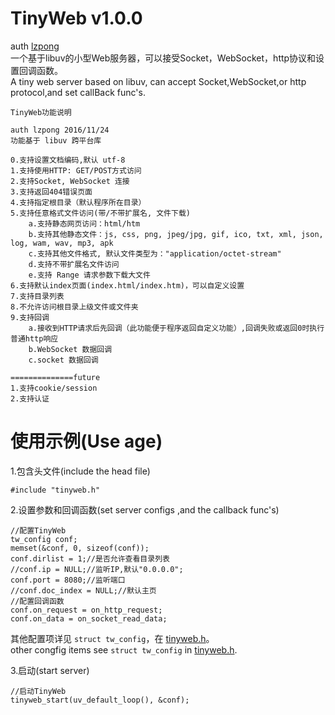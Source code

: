 # TinyWeb v1.0.0
auth [lzpong](https://github.com/lzpong)  
一个基于libuv的小型Web服务器，可以接受Socket，WebSocket，http协议和设置回调函数。  
A tiny web server based on libuv, can accept Socket,WebSocket,or http protocol,and set callBack func's.  
```
TinyWeb功能说明

auth lzpong 2016/11/24
功能基于 libuv 跨平台库

0.支持设置文档编码,默认 utf-8
1.支持使用HTTP: GET/POST方式访问
2.支持Socket, WebSocket 连接
3.支持返回404错误页面
4.支持指定根目录（默认程序所在目录）
5.支持任意格式文件访问(带/不带扩展名, 文件下载)
	a.支持静态网页访问：html/htm
	b.支持其他静态文件：js, css, png, jpeg/jpg, gif, ico, txt, xml, json, log, wam, wav, mp3, apk
	c.支持其他文件格式, 默认文件类型为："application/octet-stream"
	d.支持不带扩展名文件访问
	e.支持 Range 请求参数下载大文件
6.支持默认index页面(index.html/index.htm)，可以自定义设置
7.支持目录列表
8.不允许访问根目录上级文件或文件夹
9.支持回调
	a.接收到HTTP请求后先回调（此功能便于程序返回自定义功能）,回调失败或返回0时执行普通http响应
	b.WebSocket 数据回调
	c.socket 数据回调

==============future
1.支持cookie/session
2.支持认证
```
# 使用示例(Use age)
1.包含头文件(include the head file)
```
#include "tinyweb.h"
```
2.设置参数和回调函数(set server configs ,and the callback func's)
```
//配置TinyWeb
tw_config conf;
memset(&conf, 0, sizeof(conf));
conf.dirlist = 1;//是否允许查看目录列表
//conf.ip = NULL;//监听IP,默认"0.0.0.0";
conf.port = 8080;//监听端口
//conf.doc_index = NULL;//默认主页
//配置回调函数
conf.on_request = on_http_request;
conf.on_data = on_socket_read_data;
```
其他配置项详见 `struct tw_config`，在 [tinyweb.h](https://github.com/lzpong/TinyWeb/blob/master/tinyweb.h)。  
other congfig items see `struct tw_config` in [tinyweb.h](https://github.com/lzpong/TinyWeb/blob/master/tinyweb.h).

3.启动(start server)
```
//启动TinyWeb
tinyweb_start(uv_default_loop(), &conf);
```
